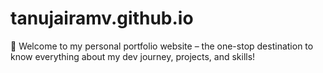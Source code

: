# tanujairamv.github.io
🚀 Welcome to my personal portfolio website – the one-stop destination to know everything about my dev journey, projects, and skills!
